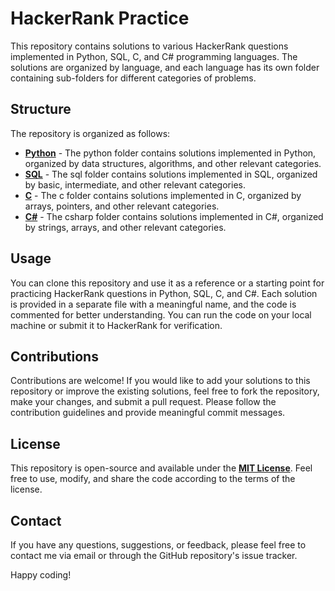 # HackerRank Practice
This repository contains solutions to various HackerRank questions implemented in Python, SQL, C, and C# programming languages. The solutions are organized by language, and each language has its own folder containing sub-folders for different categories of problems.

## Structure
The repository is organized as follows:
- **[Python](https://github.com/Abner-NM/HackerRank/tree/master/python)** - The python folder contains solutions implemented in Python, organized by data structures, algorithms, and other relevant categories.
- **[SQL](https://github.com/Abner-NM/HackerRank/tree/master/sql)** - The sql folder contains solutions implemented in SQL, organized by basic, intermediate, and other relevant categories.
- **[C](https://github.com/Abner-NM/HackerRank/tree/master/c)** - The c folder contains solutions implemented in C, organized by arrays, pointers, and other relevant categories.
- **[C#](https://github.com/Abner-NM/HackerRank/tree/master/csharp)** - The csharp folder contains solutions implemented in C#, organized by strings, arrays, and other relevant categories.

## Usage
You can clone this repository and use it as a reference or a starting point for practicing HackerRank questions in Python, SQL, C, and C#. Each solution is provided in a separate file with a meaningful name, and the code is commented for better understanding. You can run the code on your local machine or submit it to HackerRank for verification.

## Contributions
Contributions are welcome! If you would like to add your solutions to this repository or improve the existing solutions, feel free to fork the repository, make your changes, and submit a pull request. Please follow the contribution guidelines and provide meaningful commit messages.

## License
This repository is open-source and available under the **[MIT License](https://mit-license.org/)**. Feel free to use, modify, and share the code according to the terms of the license.

## Contact
If you have any questions, suggestions, or feedback, please feel free to contact me via email or through the GitHub repository's issue tracker.

Happy coding!